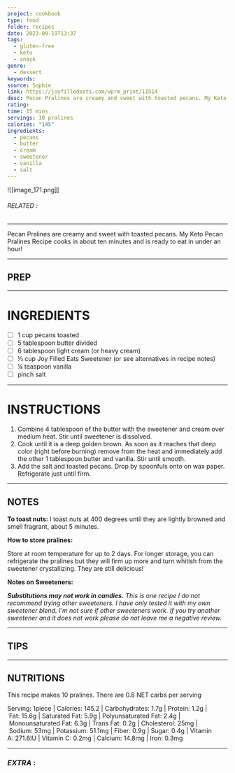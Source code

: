 ```yaml
---
project: cookbook
type: food
folder: recipes
date: 2023-09-19T13:37
tags:
  - gluten-free
  - keto
  - snack
genre:
  - dessert
keywords: 
source: Sophie
link: https://joyfilledeats.com/wprm_print/11514
desc: Pecan Pralines are creamy and sweet with toasted pecans. My Keto Pecan Pralines Recipe cooks in about ten minutes and is ready to eat in under an hour!
rating: 
time: 15 mins
servings: 10 pralines
calories: "145"
ingredients:
  - pecans
  - butter
  - cream
  - sweetener
  - vanilla
  - salt
---
```


![[image_171.png]]
###### *RELATED* : 
---
Pecan Pralines are creamy and sweet with toasted pecans. My Keto Pecan Pralines Recipe cooks in about ten minutes and is ready to eat in under an hour!

---
## PREP



---
# INGREDIENTS

- [ ] 1 cup pecans toasted
- [ ] 5 tablespoon butter divided
- [ ] 6 tablespoon light cream (or heavy cream)
- [ ] ⅓ cup Joy Filled Eats Sweetener (or see alternatives in recipe notes)
- [ ] ¼ teaspoon vanilla
- [ ] pinch salt

---
# INSTRUCTIONS

1. Combine 4 tablespoon of the butter with the sweetener and cream over medium heat. Stir until sweetener is dissolved.
2. Cook until it is a deep golden brown. As soon as it reaches that deep color (right before burning) remove from the heat and immediately add the other 1 tablespoon butter and vanilla. Stir until smooth.
3. Add the salt and toasted pecans. Drop by spoonfuls onto on wax paper. Refrigerate just until firm.

---
## NOTES

**To toast nuts:** I toast nuts at 400 degrees until they are lightly browned and smell fragrant, about 5 minutes.

**How to store** **pralines:**

Store at room temperature for up to 2 days. For longer storage, you can refrigerate the pralines but they will firm up more and turn whitish from the sweetener crystallizing. They are still delicious!

**Notes on Sweeteners:** 

_**Substitutions may not work in candies.** This is one recipe I do not recommend trying other sweeteners. I have only tested it with my own sweetener blend. I'm not sure if other sweeteners work. If you try another sweetener and it does not work please do not leave me a negative review._

---
## TIPS



---
## NUTRITIONS

This recipe makes 10 pralines. There are 0.8 NET carbs per serving

Serving: 1piece | Calories: 145.2 | Carbohydrates: 1.7g | Protein: 1.2g | Fat: 15.6g | Saturated Fat: 5.9g | Polyunsaturated Fat: 2.4g | Monounsaturated Fat: 6.3g | Trans Fat: 0.2g | Cholesterol: 25mg | Sodium: 53mg | Potassium: 51.1mg | Fiber: 0.9g | Sugar: 0.4g | Vitamin A: 271.6IU | Vitamin C: 0.2mg | Calcium: 14.8mg | Iron: 0.3mg


---
### *EXTRA* :



